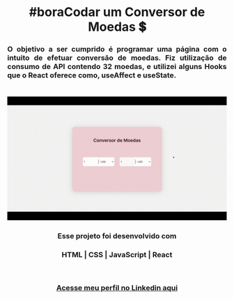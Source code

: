 # <h1 align="center"> __#boraCodar um Conversor de Moedas__ 💲 </h1>


#### <h3 align="justify">O objetivo a ser cumprido é programar uma página com o intuito de efetuar conversão de moedas. Fiz utilização de consumo de API contendo 32 moedas, e utilizei alguns Hooks que o React oferece como, <strong>useAffect</strong> e <strong>useState</strong>.</h3>
#
<p align="center">
  <img src="preview.gif">
</p>



#### <h3 align="center"> Esse projeto foi desenvolvido com </h3>
### <p align="center"> __HTML | CSS | JavaScript | React__ </p>
<br>

### <h3 align="center"> [Acesse meu perfil no Linkedin aqui](https://www.linkedin.com/in/tthayza-oliveira/) </h3>